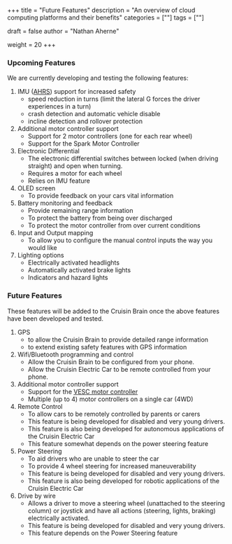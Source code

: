+++
title = "Future Features"
description = "An overview of cloud computing platforms and their benefits"
categories = [""]
tags = [""]

draft = false
author = "Nathan Aherne"

weight = 20
+++

### Upcoming Features

We are currently developing and testing the following features:

1. IMU ([AHRS](https://en.wikipedia.org/wiki/Attitude_and_heading_reference_system)) support for increased safety
	- speed reduction in turns (limit the lateral G forces the driver experiences in a turn)
	- crash detection and automatic vehicle disable
	- incline detection and rollover protection
2. Additional motor controller support
	- Support for 2 motor controllers (one for each rear wheel)
	- Support for the Spark Motor Controller
3. Electronic Differential
	- The electronic differential switches between locked (when driving straight) and open when turning.
	- Requires a motor for each wheel
	- Relies on IMU feature
4. OLED screen
	- To provide feedback on your cars vital information
5. Battery monitoring and feedback
	- Provide remaining range information
	- To protect the battery from being over discharged
	- To protect the motor controller from over current conditions
6. Input and Output mapping
	- To allow you to configure the manual control inputs the way you would like
7. Lighting options
	- Electrically activated headlights
	- Automatically activated brake lights
	- Indicators and hazard lights

### Future Features

These features will be added to the Cruisin Brain once the above features have been developed and tested.

1. GPS 
	- to allow the Cruisin Brain to provide detailed range information
	- to extend existing safety features with GPS information
2. Wifi/Bluetooth programming and control
	- Allow the Cruisin Brain to be configured from your phone.
	- Allow the Cruisin Electric Car to be remote controlled from your phone.
3. Additional motor controller support
	- Support for the [VESC motor controller](https://vesc-project.com/)
	- Multiple (up to 4) motor controllers on a single car (4WD)
4. Remote Control
	- To allow cars to be remotely controlled by parents or carers
	- This feature is being developed for disabled and very young drivers.
	- This feature is also being developed for autonomous applications of the Cruisin Electric Car
	- This feature somewhat depends on the power steering feature
5. Power Steering
	- To aid drivers who are unable to steer the car
	- To provide 4 wheel steering for increased maneuverability
	- This feature is being developed for disabled and very young drivers.
	- This feature is also being developed for robotic applications of the Cruisin Electric Car
6. Drive by wire
	- Allows a driver to move a steering wheel (unattached to the steering column) or joystick and have all actions (steering, lights, braking) electrically activated.
	- This feature is being developed for disabled and very young drivers.
	- This feature depends on the Power Steering feature